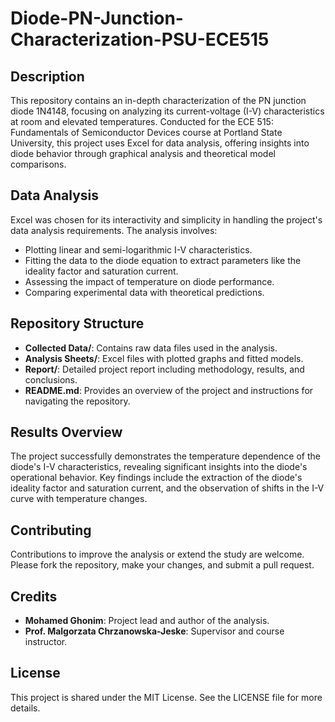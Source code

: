 # Diode-PN-Junction-Characterization-PSU-ECE515

## Description
This repository contains an in-depth characterization of the PN junction diode 1N4148, focusing on analyzing its current-voltage (I-V) characteristics at room and elevated temperatures. Conducted for the ECE 515: Fundamentals of Semiconductor Devices course at Portland State University, this project uses Excel for data analysis, offering insights into diode behavior through graphical analysis and theoretical model comparisons.

## Data Analysis
Excel was chosen for its interactivity and simplicity in handling the project's data analysis requirements. The analysis involves:
- Plotting linear and semi-logarithmic I-V characteristics.
- Fitting the data to the diode equation to extract parameters like the ideality factor and saturation current.
- Assessing the impact of temperature on diode performance.
- Comparing experimental data with theoretical predictions.

## Repository Structure
- **Collected Data/**: Contains raw data files used in the analysis.
- **Analysis Sheets/**: Excel files with plotted graphs and fitted models.
- **Report/**: Detailed project report including methodology, results, and conclusions.
- **README.md**: Provides an overview of the project and instructions for navigating the repository.

## Results Overview
The project successfully demonstrates the temperature dependence of the diode's I-V characteristics, revealing significant insights into the diode's operational behavior. Key findings include the extraction of the diode's ideality factor and saturation current, and the observation of shifts in the I-V curve with temperature changes.

## Contributing
Contributions to improve the analysis or extend the study are welcome. Please fork the repository, make your changes, and submit a pull request.

## Credits
- **Mohamed Ghonim**: Project lead and author of the analysis.
- **Prof. Malgorzata Chrzanowska-Jeske**: Supervisor and course instructor.

## License
This project is shared under the MIT License. See the LICENSE file for more details.
